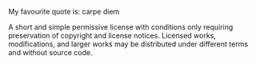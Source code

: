 My favourite quote is: carpe diem

A short and simple permissive license with conditions only requiring preservation of copyright and license notices.
Licensed works, modifications, and larger works may be distributed under different terms and without source code.
